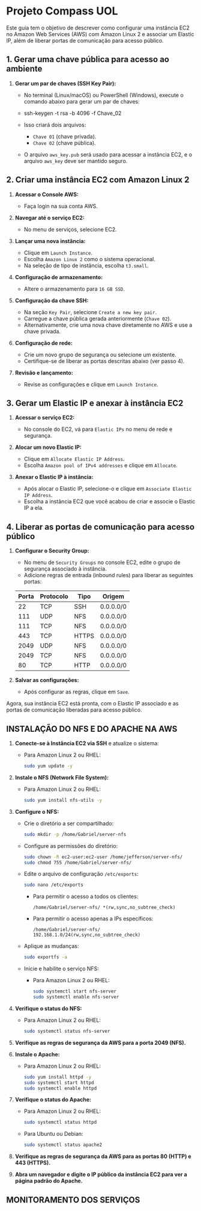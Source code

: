 # Projeto Compass UOL

Este guia tem o objetivo de descrever como configurar uma instância EC2 no Amazon Web Services (AWS) com Amazon Linux 2 e associar um Elastic IP, além de liberar portas de comunicação para acesso público.

## 1. Gerar uma chave pública para acesso ao ambiente

1. **Gerar um par de chaves (SSH Key Pair):**
    - No terminal (Linux/macOS) ou PowerShell (Windows), execute o comando abaixo para gerar um par de chaves:
      
    - ssh-keygen -t rsa -b 4096 -f Chave_02
      
    - Isso criará dois arquivos:
      - `Chave 01` (chave privada).
      - `Chave 02` (chave pública).
    - O arquivo `aws_key.pub` será usado para acessar a instância EC2, e o arquivo `aws_key` deve ser mantido seguro.

## 2. Criar uma instância EC2 com Amazon Linux 2

1. **Acessar o Console AWS:**
    - Faça login na sua conta AWS.

2. **Navegar até o serviço EC2:**
    - No menu de serviços, selecione EC2.

3. **Lançar uma nova instância:**
    - Clique em `Launch Instance`.
    - Escolha `Amazon Linux 2` como o sistema operacional.
    - Na seleção de tipo de instância, escolha `t3.small`.

4. **Configuração de armazenamento:**
    - Altere o armazenamento para `16 GB SSD`.

5. **Configuração da chave SSH:**
    - Na seção `Key Pair`, selecione `Create a new key pair`.
    - Carregue a chave pública gerada anteriormente (`Chave 02`).
    - Alternativamente, crie uma nova chave diretamente no AWS e use a chave privada.

6. **Configuração de rede:**
    - Crie um novo grupo de segurança ou selecione um existente.
    - Certifique-se de liberar as portas descritas abaixo (ver passo 4).

7. **Revisão e lançamento:**
    - Revise as configurações e clique em `Launch Instance`.

## 3. Gerar um Elastic IP e anexar à instância EC2

1. **Acessar o serviço EC2:**
    - No console do EC2, vá para `Elastic IPs` no menu de rede e segurança.

2. **Alocar um novo Elastic IP:**
    - Clique em `Allocate Elastic IP Address`.
    - Escolha `Amazon pool of IPv4 addresses` e clique em `Allocate`.

3. **Anexar o Elastic IP à instância:**
    - Após alocar o Elastic IP, selecione-o e clique em `Associate Elastic IP Address`.
    - Escolha a instância EC2 que você acabou de criar e associe o Elastic IP a ela.

## 4. Liberar as portas de comunicação para acesso público

1. **Configurar o Security Group:**
    - No menu de `Security Groups` no console EC2, edite o grupo de segurança associado à instância.
    - Adicione regras de entrada (inbound rules) para liberar as seguintes portas:

   | Porta  | Protocolo | Tipo  | Origem       |
   |--------|-----------|-------|--------------|
   | 22     | TCP       | SSH   | 0.0.0.0/0    |
   | 111    | UDP       | NFS   | 0.0.0.0/0    |
   | 111    | TCP       | NFS   | 0.0.0.0/0    |
   | 443    | TCP       | HTTPS | 0.0.0.0/0    |
   | 2049   | UDP       | NFS   | 0.0.0.0/0    |
   | 2049   | TCP       | NFS   | 0.0.0.0/0    |
   | 80     | TCP       | HTTP  | 0.0.0.0/0    |
     
2. **Salvar as configurações:**
    - Após configurar as regras, clique em `Save`.

Agora, sua instância EC2 está pronta, com o Elastic IP associado e as portas de comunicação liberadas para acesso público.

## INSTALAÇÃO DO NFS E DO APACHE NA AWS

1. **Conecte-se à Instância EC2 via SSH** e atualize o sistema:

    - Para Amazon Linux 2 ou RHEL:
      ```bash
      sudo yum update -y
      ```

2. **Instale o NFS (Network File System):**

    - Para Amazon Linux 2 ou RHEL:
      ```bash
      sudo yum install nfs-utils -y
      ```

3. **Configure o NFS:**

    - Crie o diretório a ser compartilhado:
      ```bash
      sudo mkdir -p /home/Gabriel/server-nfs
      ```

    - Configure as permissões do diretório:
      ```bash
      sudo chown -R ec2-user:ec2-user /home/jefferson/server-nfs/
      sudo chmod 755 /home/Gabriel/server-nfs/
      ```

    - Edite o arquivo de configuração `/etc/exports`:
      ```bash
      sudo nano /etc/exports
      ```

      - Para permitir o acesso a todos os clientes:
        ```
        /home/Gabriel/server-nfs/ *(rw,sync,no_subtree_check)
        ```

      - Para permitir o acesso apenas a IPs específicos:
        ```
        /home/Gabriel/server-nfs/ 192.168.1.0/24(rw,sync,no_subtree_check)
        ```

    - Aplique as mudanças:
      ```bash
      sudo exportfs -a
      ```

    - Inicie e habilite o serviço NFS:

      - Para Amazon Linux 2 ou RHEL:
        ```bash
        sudo systemctl start nfs-server
        sudo systemctl enable nfs-server
        ```


4. **Verifique o status do NFS:**

    - Para Amazon Linux 2 ou RHEL:
      ```bash
      sudo systemctl status nfs-server
      ```

5. **Verifique as regras de segurança da AWS para a porta 2049 (NFS).**

6. **Instale o Apache:**

    - Para Amazon Linux 2 ou RHEL:
      ```bash
      sudo yum install httpd -y
      sudo systemctl start httpd
      sudo systemctl enable httpd
      ```

7. **Verifique o status do Apache:**

    - Para Amazon Linux 2 ou RHEL:
      ```bash
      sudo systemctl status httpd
      ```

    - Para Ubuntu ou Debian:
      ```bash
      sudo systemctl status apache2
      ```

8. **Verifique as regras de segurança da AWS para as portas 80 (HTTP) e 443 (HTTPS).**

9. **Abra um navegador e digite o IP público da instância EC2 para ver a página padrão do Apache.**

## MONITORAMENTO DOS SERVIÇOS
